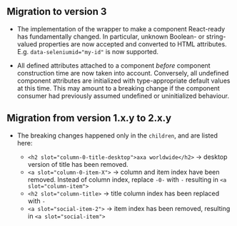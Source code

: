 ## Migration to version 3

- The implementation of the wrapper to make a component React-ready has
  fundamentally changed. In particular, unknown Boolean- or
  string-valued properties are now accepted and converted to HTML
  attributes. E.g. `data-seleniumid="my-id"` is now supported.

- All defined attributes attached to a component _before_ component
  construction time are now taken into account. Conversely, all undefined
  component attributes are initialized with type-appropriate default
  values at this time. This may amount to a breaking change if the
  component consumer had previously assumed undefined or uninitialized
  behaviour.

## Migration from version 1.x.y to 2.x.y

- The breaking changes happened only in the `children`, and are listed here:

  - `<h2 slot="column-0-title-desktop">axa worldwide</h2>` -> desktop version of title has been removed.
  - `<a slot="column-0-item-X">` -> column and item index have been removed. Instead of column index, replace `-0-` with `-` resulting in `<a slot="column-item">`
  - `<h2 slot="column-title>` -> title column index has been replaced with `-`
  - `<a slot="social-item-2">` -> item index has been removed, resulting in `<a slot="social-item">`
